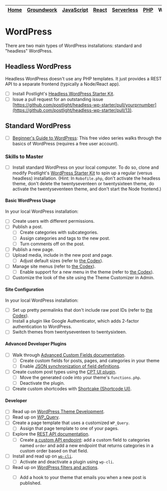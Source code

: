 | [Home](README.md) | [Groundwork](groundwork.md) | [JavaScript](javascript.md) | [React](react.md) | [Serverless](serverless.md) | [PHP](php.md) | WordPress | [Docker](docker.md) | [Linux](linux.md) | [CSS](css.md) |
| ----------------- | --------------------------- | --------------------------- | ----------------- | --------------------------- | ------------- | --------- | ------------------- | ----------------- | ------------- |

# WordPress

There are two main types of WordPress installations: standard and "headless" WordPress.

## Headless WordPress

Headless WordPress doesn't use any PHP templates. It just provides a REST API to a separate frontend (typically a Node/React app).

* [ ] Install Postlight's [Headless WordPress Starter Kit](https://github.com/postlight/headless-wp-starter).
* [ ] Issue a pull request for an outstanding issue [https://github.com/postlight/headless-wp-starter/pull/yourprnumber](https://github.com/postlight/headless-wp-starter/pull/13).

## Standard WordPress

* [ ] [Beginner's Guide to WordPress](http://videos.wpbeginner.com/): This free video series walks through the basics of WordPress (requires a free user account).

### Skills to Master

* [ ] Install standard WordPress on your local computer. To do so, clone and modify Postlight's [WordPress Starter Kit](https://github.com/postlight/headless-wp-starter) to spin up a regular (versus headless) installation. (Hint: In `Robofile.php`, don't activate the headless theme, don't delete the twentyseventeen or twentysixteen theme, do activate the twentyseventeen theme, and don't start the Node frontend.)

#### Basic WordPress Usage

In your local WordPress installation:

* [ ] Create users with different permissions.
* [ ] Publish a post.
    * [ ] Create categories with subcategories.
    * [ ] Assign categories and tags to the new post.
    * [ ] Turn comments off on the post.
* [ ] Publish a new page.
* [ ] Upload media, include in the new post and page.
    * [ ] Adjust default sizes (refer to [the Codex](https://codex.wordpress.org/Settings_Media_Screen)).
* [ ] Manage site menus (refer to [the Codex](https://codex.wordpress.org/WordPress_Menu_User_Guide)).
    * [ ] Enable support for a new menu in the theme (refer to [the Codex](https://codex.wordpress.org/Navigation_Menus)).
* [ ] Customize the look of the site using the Theme Customizer in Admin.

#### Site Configuration

In your local WordPress installation:

* [ ] Set up pretty permalinks that don't include raw post IDs (refer to [the Codex](https://codex.wordpress.org/Using_Permalinks)).
* [ ] Install a plugin like Google Authenticator, which adds 2-factor authentication to WordPress.
* [ ] Switch themes from twentyseventeen to twentysixteen.

#### Advanced Developer Plugins

* [ ] Walk through [Advanced Custom Fields documentation](https://www.advancedcustomfields.com/resources/).
    * [ ] Create custom fields for posts, pages, and categories in your theme
    * [ ] Enable [JSON synchronization of field definitions](https://www.advancedcustomfields.com/resources/local-json/).
* [ ] Create custom post types using the [CPT UI plugin](https://wordpress.org/plugins/custom-post-type-ui/).
    * [ ] Move the generated code into your theme's `functions.php`.
    * [ ] Deactivate the plugin.
* [ ] Create custom shortcodes with [Shortcake (Shortcode UI)](https://wordpress.org/plugins/shortcode-ui/).

#### Developer

* [ ] Read up on [WordPress Theme Development](https://developer.wordpress.org/themes/).
* [ ] Read up on [WP_Query](https://codex.wordpress.org/Class_Reference/WP_Query).
* [ ] Create a page template that uses a customized `WP_Query`.
    * [ ] Assign that page template to one of your pages.
* [ ] Explore the [REST API documentation](https://developer.wordpress.org/rest-api/).
    * [ ] Create [a custom API endpoint](https://developer.wordpress.org/rest-api/extending-the-rest-api/adding-custom-endpoints/): add a custom field to categories named `order` and add a new endpoint that returns categories in a custom order based on that field.
* [ ] Install and read up on [`wp-cli`](http://wp-cli.org/).
    * [ ] Activate and deactivate a plugin using `wp-cli`.
* [ ] Read up on [WordPress filters and actions](https://codex.wordpress.org/Plugin_API).
    * [ ] Add a hook to your theme that emails you when a new post is published.

